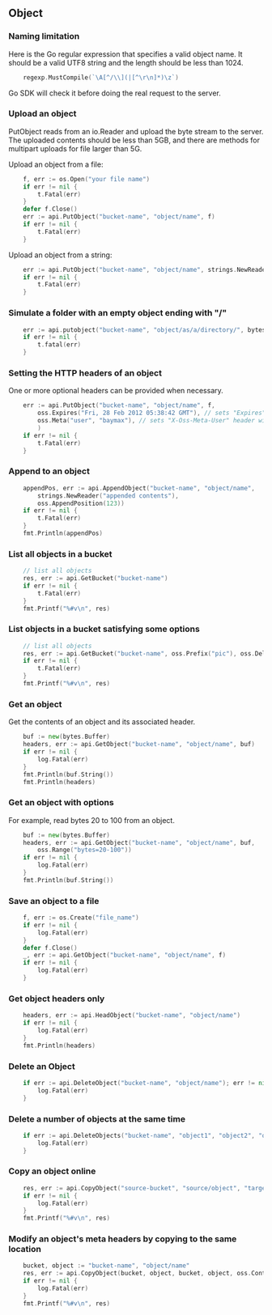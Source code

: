 Object
------

### Naming limitation

Here is the Go regular expression that specifies a valid object name. It should
be a valid UTF8 string and the length should be less than 1024.

```go
	regexp.MustCompile(`\A[^/\\](|[^\r\n]*)\z`)
```

Go SDK will check it before doing the real request to the server.

### Upload an object

PutObject reads from an io.Reader and upload the byte stream to the server. The
uploaded contents should be less than 5GB, and there are methods for multipart
uploads for file larger than 5G.

Upload an object from a file:

```go
	f, err := os.Open("your file name")
	if err != nil {
		t.Fatal(err)
	}
	defer f.Close()
	err := api.PutObject("bucket-name", "object/name", f)
	if err != nil {
		t.Fatal(err)
	}
```

Upload an object from a string:

```go
	err := api.PutObject("bucket-name", "object/name", strings.NewReader("your string"))
	if err != nil {
		t.Fatal(err)
	}
```

### Simulate a folder with an empty object ending with "/"

```go
	err := api.putobject("bucket-name", "object/as/a/directory/", bytes.newreader(nil))
	if err != nil {
		t.fatal(err)
	}
```

### Setting the HTTP headers of an object

One or more optional headers can be provided when necessary.

```go
	err := api.PutObject("bucket-name", "object/name", f,
		oss.Expires("Fri, 28 Feb 2012 05:38:42 GMT"), // sets "Expires" header
		oss.Meta("user", "baymax"), // sets "X-Oss-Meta-User" header with value "baymax"
		)
	if err != nil {
		t.Fatal(err)
	}
```

### Append to an object

```go
	appendPos, err := api.AppendObject("bucket-name", "object/name",
		strings.NewReader("appended contents"),
		oss.AppendPosition(123))
	if err != nil {
		t.Fatal(err)
	}
	fmt.Println(appendPos)
```

### List all objects in a bucket

```go
	// list all objects
	res, err := api.GetBucket("bucket-name")
	if err != nil {
		t.Fatal(err)
	}
	fmt.Printf("%#v\n", res)
```

### List objects in a bucket satisfying some options

```go
	// list all objects
	res, err := api.GetBucket("bucket-name", oss.Prefix("pic"), oss.Delimiter("/"))
	if err != nil {
		t.Fatal(err)
	}
	fmt.Printf("%#v\n", res)
```

### Get an object

Get the contents of an object and its associated header.

```go
	buf := new(bytes.Buffer)
	headers, err := api.GetObject("bucket-name", "object/name", buf)
	if err != nil {
		log.Fatal(err)
	}
	fmt.Println(buf.String())
	fmt.Println(headers)
```

### Get an object with options

For example, read bytes 20 to 100 from an object.

```go
	buf := new(bytes.Buffer)
	headers, err := api.GetObject("bucket-name", "object/name", buf,
		oss.Range("bytes=20-100"))
	if err != nil {
		log.Fatal(err)
	}
	fmt.Println(buf.String())
```

### Save an object to a file

```go
	f, err := os.Create("file_name")
	if err != nil {
		log.Fatal(err)
	}
	defer f.Close()
	_, err := api.GetObject("bucket-name", "object/name", f)
	if err != nil {
		log.Fatal(err)
	}
```

### Get object headers only

```go
	headers, err := api.HeadObject("bucket-name", "object/name")
	if err != nil {
		log.Fatal(err)
	}
	fmt.Println(headers)
```

### Delete an Object

```go
	if err := api.DeleteObject("bucket-name", "object/name"); err != nil {
		log.Fatal(err)
	}
```

### Delete a number of objects at the same time

```go
	if err := api.DeleteObjects("bucket-name", "object1", "object2", "object3"); err != nil {
		log.Fatal(err)
	}
```

### Copy an object online

```go
	res, err := api.CopyObject("source-bucket", "source/object", "target-bucket", "target/object")
	if err != nil {
		log.Fatal(err)
	}
	fmt.Printf("%#v\n", res)
```

### Modify an object's meta headers by copying to the same location

```go
	bucket, object := "bucket-name", "object/name"
	res, err := api.CopyObject(bucket, object, bucket, object, oss.ContentType("image/png"))
	if err != nil {
		log.Fatal(err)
	}
	fmt.Printf("%#v\n", res)
```
